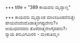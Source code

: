 +++
title = "389 ಕಾಯವನು ಮೃದ್ಭಾಣ್ಡ"

+++
ಕಾಯವನು ಮೃದ್ಭಾಂಡ ಮಾಂಸಪಿಂಡವೆನುತ್ತೆ।  
ಹೇಯವೆಂದೆಂದೊಡಾತ್ಮಂಗಪ್ಪುದೇನು?॥  
ಆಯುಧವನದನು ತೊರೆದಾತ್ಮನೇಂಗೈದಪನು?।  
ನ್ಯಾಯ ತನುವಿಗಮಿರಲಿ - ಮಂಕುತಿಮ್ಮ॥  
